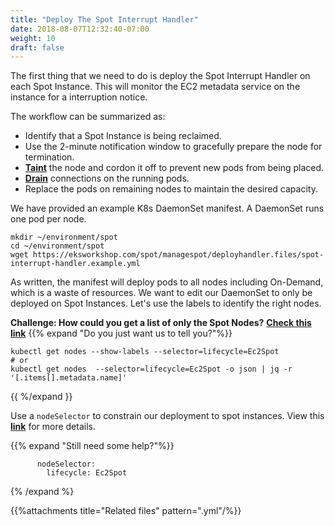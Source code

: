 ```yaml
---
title: "Deploy The Spot Interrupt Handler"
date: 2018-08-07T12:32:40-07:00
weight: 10
draft: false
---
```


The first thing that we need to do is deploy the Spot Interrupt Handler on each Spot Instance. This will monitor the EC2 metadata service on the instance for a interruption notice.

The workflow can be summarized as:

* Identify that a Spot Instance is being reclaimed.
* Use the 2-minute notification window to gracefully prepare the node for termination.
* [**Taint**](https://kubernetes.io/docs/concepts/configuration/taint-and-toleration/) the node and cordon it off to prevent new pods from being placed.
* [**Drain**](https://kubernetes.io/docs/tasks/administer-cluster/safely-drain-node/) connections on the running pods.
* Replace the pods on remaining nodes to maintain the desired capacity.

We have provided an example K8s DaemonSet manifest. A DaemonSet runs one pod per node. 

```
mkdir ~/environment/spot
cd ~/environment/spot
wget https://eksworkshop.com/spot/managespot/deployhandler.files/spot-interrupt-handler.example.yml
```

As written, the manifest will deploy pods to all nodes including On-Demand, which is a waste of resources. We want to edit our DaemonSet to only be deployed on Spot Instances. Let's use the labels to identify the right nodes.

**Challenge: How could you get a list of only the Spot Nodes?** [**Check this link**](https://kubernetes.io/docs/reference/kubectl/cheatsheet/#viewing-finding-resources)
{{% expand "Do you just want us to tell you?"%}}
```
kubectl get nodes --show-labels --selector=lifecycle=Ec2Spot
# or
kubectl get nodes  --selector=lifecycle=Ec2Spot -o json | jq -r '[.items[].metadata.name]'
``` 
{{ %/expand }}

Use a `nodeSelector` to constrain our deployment to spot instances. View this [**link**](https://kubernetes.io/docs/concepts/configuration/assign-pod-node/) for more details.

{{% expand "Still need some help?"%}}
```
      nodeSelector:
        lifecycle: Ec2Spot
```
{% /expand %}


{{%attachments title="Related files" pattern=".yml"/%}}
